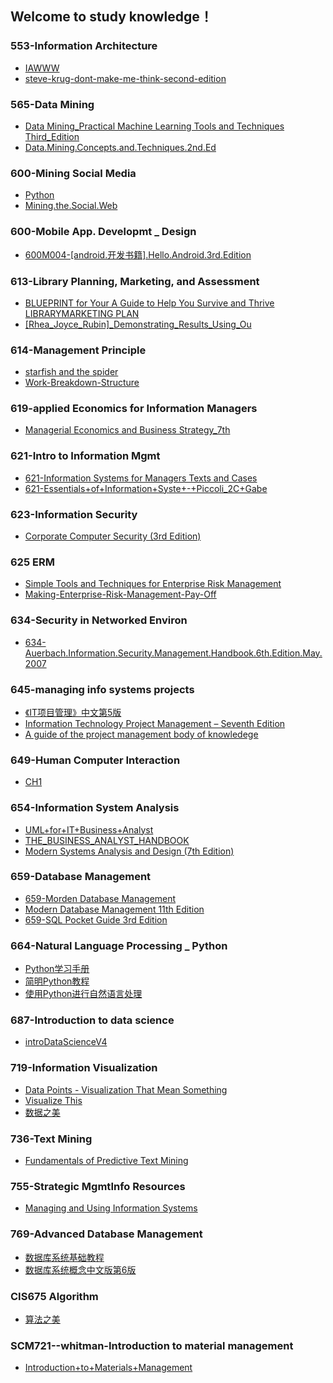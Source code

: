 ## Welcome to study knowledge！

### 553-Information Architecture
- [IAWWW](http://pv4sr2c9j.bkt.clouddn.com/IAWWW.pdf)
- [steve-krug-dont-make-me-think-second-edition](http://pv4sr2c9j.bkt.clouddn.com/steve-krug-dont-make-me-think-second-edition.pdf)

### 565-Data Mining

- [Data Mining_Practical Machine Learning Tools and Techniques Third_Edition](http://pv4sr2c9j.bkt.clouddn.com/565-Data%20Mining_Practical%20Machine%20Learning%20Tools%20and%20Techniques%20Third_Edition.pdf)
- [Data.Mining.Concepts.and.Techniques.2nd.Ed](http://pv4sr2c9j.bkt.clouddn.com/Data.Mining.Concepts.and.Techniques.2nd.Ed.pdf)

### 600-Mining Social Media
- [Python ](http://pv4sr2c9j.bkt.clouddn.com/Python%20%281%29.pdf)
- [Mining.the.Social.Web](http://pv4sr2c9j.bkt.clouddn.com/Mining.the.Social.Web.pdf)

### 600-Mobile App. Developmt _ Design
- [600M004-[android.开发书籍].Hello.Android.3rd.Edition](http://pv4sr2c9j.bkt.clouddn.com/600M004-%5Bandroid.%E5%BC%80%E5%8F%91%E4%B9%A6%E7%B1%8D%5D.Hello.Android.3rd.Edition.pdf)

### 613-Library Planning, Marketing, and Assessment
- [BLUEPRINT for Your A Guide to Help You Survive and Thrive LIBRARYMARKETING PLAN](http://pv4sr2c9j.bkt.clouddn.com/%5BPatricia_H._Fisher,_Marseille_M._Pride,_Ellen_G._%28BookFi.org%29.pdf)
- [[Rhea_Joyce_Rubin]_Demonstrating_Results_Using_Ou](http://pv4sr2c9j.bkt.clouddn.com/%5BRhea_Joyce_Rubin%5D_Demonstrating_Results_Using_Ou%28BookFi.org%29.pdf)

### 614-Management Principle
- [starfish and the spider](http://pv4sr2c9j.bkt.clouddn.com/starfish%20and%20the%20spider.pdf)
- [Work-Breakdown-Structure](http://pv4sr2c9j.bkt.clouddn.com/Work-Breakdown-Structure.doc)

### 619-applied Economics for Information Managers
- [Managerial Economics and Business Strategy_7th](http://pv4sr2c9j.bkt.clouddn.com/Managerial%20Economics%20and%20Business%20Strategy_7th.pdf)

### 621-Intro to Information Mgmt
- [621-Information Systems for Managers Texts and Cases](http://pv4sr2c9j.bkt.clouddn.com/621-Information%20Systems%20for%20Managers%20Texts%20and%20Cases.pdf)
- [	
621-Essentials+of+Information+Syste+-+Piccoli_2C+Gabe](http://pv4sr2c9j.bkt.clouddn.com/621-Essentials+of+Information+Syste+-+Piccoli_2C+Gabe.pdf)

### 623-Information Security
- [Corporate Computer Security (3rd Edition)](http://pv4sr2c9j.bkt.clouddn.com/Corporate%20Computer%20Security%20%283rd%20Edition%29.pdf)

### 625 ERM
- [Simple Tools and Techniques for Enterprise Risk Management](http://pv4sr2c9j.bkt.clouddn.com/Simple%20Tools%20and%20Techniques%20for%20Enterprise%20Risk%20Management.pdf)
- [Making-Enterprise-Risk-Management-Pay-Off](http://pv4sr2c9j.bkt.clouddn.com/Making-Enterprise-Risk-Management-Pay-Off.pdf)

### 634-Security in Networked Environ
- [634-Auerbach.Information.Security.Management.Handbook.6th.Edition.May.2007](http://pv4sr2c9j.bkt.clouddn.com/634-Auerbach.Information.Security.Management.Handbook.6th.Edition.May.2007%20copy.pdf)

### 645-managing info systems projects
- [《IT项目管理》中文第5版](http://pv4sr2c9j.bkt.clouddn.com/%E3%80%8AIT%E9%A1%B9%E7%9B%AE%E7%AE%A1%E7%90%86%E3%80%8B%E4%B8%AD%E6%96%87%E7%AC%AC5%E7%89%88.pdf)
- [Information Technology Project Management – Seventh Edition](http://pv4sr2c9j.bkt.clouddn.com/Information%20Technology%20Project%20Management%20%E2%80%93%20Seventh%20Edition.pdf)
- [A guide of the project management body of knowledege](http://pv4sr2c9j.bkt.clouddn.com/645PMBOK%202008.pdf)

### 649-Human Computer Interaction
- [CH1](http://pv4sr2c9j.bkt.clouddn.com/Ch01.pdf)

### 654-Information System Analysis
- [UML+for+IT+Business+Analyst](http://pv4sr2c9j.bkt.clouddn.com/UML+for+IT+Business+Analyst.pdf)
- [THE_BUSINESS_ANALYST_HANDBOOK](http://pv4sr2c9j.bkt.clouddn.com/THE_BUSINESS_ANALYST_HANDBOOK.pdf)
- [Modern Systems Analysis and Design (7th Edition)](http://pv4sr2c9j.bkt.clouddn.com/Modern%20Systems%20Analysis%20and%20Design%20%287th%20Edition%29.pdf)

### 659-Database Management
- [659-Morden Database Management](http://pv4sr2c9j.bkt.clouddn.com/659-Morden%20Database%20Management.pdf)
- [Modern Database Management  11th Edition](http://pv4sr2c9j.bkt.clouddn.com/Modern%20Database%20Management%20%2011th%20Edition....pdf)
- [659-SQL Pocket Guide 3rd Edition](http://pv4sr2c9j.bkt.clouddn.com/659-SQL%20Pocket%20Guide%203rd%20Edition.pdf)

### 664-Natural Language Processing _ Python
- [Python学习手册](http://pv4sr2c9j.bkt.clouddn.com/Python%E5%AD%A6%E4%B9%A0%E6%89%8B%E5%86%8C.pdf)
- [简明Python教程](http://pv4sr2c9j.bkt.clouddn.com/%E7%AE%80%E6%98%8EPython%E6%95%99%E7%A8%8B.pdf)
- [使用Python进行自然语言处理](http://pv4sr2c9j.bkt.clouddn.com/%5B%E4%BD%BF%E7%94%A8Python%E8%BF%9B%E8%A1%8C%E8%87%AA%E7%84%B6%E8%AF%AD%E8%A8%80%E5%A4%84%E7%90%86%5D.%28Natural.Language.Processing.with.Python%29.S.Bird_E.Klein_E.Loper.%E6%96%87%E5%AD%97%E7%89%88%5BED2000.COM%5D.pdf)

### 687-Introduction to data science
- [introDataScienceV4](http://pv4sr2c9j.bkt.clouddn.com/introDataScienceV4e%20%281%29.pdf)

### 719-Information Visualization
- [Data Points - Visualization That Mean Something](http://pv4sr2c9j.bkt.clouddn.com/Data%20Points%20-%20Visualization%20That%20Mean%20Something.pdf)
- [Visualize This](http://pv4sr2c9j.bkt.clouddn.com/Visualize%20This.pdf)
- [数据之美](http://pv4sr2c9j.bkt.clouddn.com/%E6%95%B0%E6%8D%AE%E4%B9%8B%E7%BE%8E.pdf.pdf)

### 736-Text Mining
- [Fundamentals of Predictive Text Mining](http://pv4sr2c9j.bkt.clouddn.com/Fundamentals%20of%20Predictive%20Text%20Mining.pdf)

### 755-Strategic MgmtInfo Resources
- [Managing and Using Information Systems](http://pv4sr2c9j.bkt.clouddn.com/Managing%20and%20Using%20Information%20Systems.pdf)

### 769-Advanced Database Management
- [数据库系统基础教程](http://pv4sr2c9j.bkt.clouddn.com/%E6%95%B0%E6%8D%AE%E5%BA%93%E7%B3%BB%E7%BB%9F%E5%9F%BA%E7%A1%80%E6%95%99%E7%A8%8B.pdf)
- [数据库系统概念中文版第6版](http://pv4sr2c9j.bkt.clouddn.com/%E6%95%B0%E6%8D%AE%E5%BA%93%E7%B3%BB%E7%BB%9F%E6%A6%82%E5%BF%B5%E4%B8%AD%E6%96%87%E7%89%88%E7%AC%AC6%E7%89%88.pdf)

### CIS675 Algorithm
- [算法之美](http://pv4sr2c9j.bkt.clouddn.com/%E7%AE%97%E6%B3%95%E4%B9%8B%E7%BE%8E.pdf)

### SCM721--whitman-Introduction to material management
- [Introduction+to+Materials+Management](http://pv4sr2c9j.bkt.clouddn.com/Introduction+to+Materials+Management.pdf)
